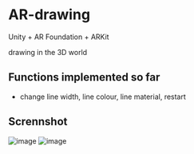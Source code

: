 # AR-drawing

Unity + AR Foundation + ARKit

drawing in the 3D world

## Functions implemented so far
- change line width, line colour, line material, restart

## Scrennshot
![image](https://github.com/gzhenhan/ARDrawing/assets/57628471/8ba52e03-b4c7-4f3e-93fa-181ac3e19817)
![image](https://github.com/gzhenhan/ARDrawing/assets/57628471/903b27c6-eaa7-4de8-84df-482e1002eb66)
